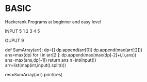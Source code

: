 # BASIC
Hackerank Programs at beginner and easy level

INPUT
5
1 2 3 4 5

OUPUT 
9 

def SumArray(arr):
    dp=[]
    dp.append(arr[0])
    dp.append(max(arr[:2]))
    ans=max(dp)
    for i in arr[2:]:
        dp.append(max(max(dp[-2]+i,i),ans)) 
        ans=max(ans,dp[-1])
    return ans 
n=int(input())
arr=list(map(int,input().split()))

res=SumArray(arr)
print(res)
